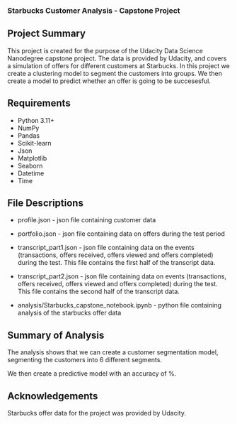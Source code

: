 ### Starbucks Customer Analysis - Capstone Project

## Project Summary

This project is created for the purpose of the Udacity Data Science Nanodegree capstone project. The data is provided by Udacity, and covers a simulation of offers for different customers at Starbucks. In this project we create a clustering model to segment the customers into groups. We then create a model to predict whether an offer is going to be succesesful. 

## Requirements

* Python 3.11+ 
* NumPy
* Pandas
* Scikit-learn
* Json
* Matplotlib
* Seaborn
* Datetime
* Time


## File Descriptions
* profile.json - json file containing customer data
* portfolio.json - json file containing data on offers during the test period
* transcript_part1.json - json file containing data on the events (transactions, offers received, offers viewed and offers completed) during the test. This file contains the first half of the transcript data.
* transcript_part2.json - json file containing data on events (transactions, offers received, offers viewed and offers completed) during the test. This file contains the second half of the transcript data.

* analysis/Starbucks_capstone_notebook.ipynb - python file containing analysis of the starbucks offer data

## Summary of Analysis

The analysis shows that we can create a customer segmentation model, segmenting the customers into 6 different segments. 

We then create a predictive model with an accuracy of %. 

## Acknowledgements

Starbucks offer data for the project was provided by Udacity. 
